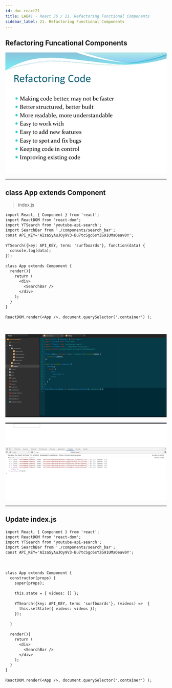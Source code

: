 ```yaml
---
id: doc-react21
title: LAB#1 - React JS / 21. Refactoring Functional Components
sidebar_label: 21. Refactoring Functional Components
---
```


## Refactoring Funcational Components


![alt text](.\assets\React_Imagem21_1.jpg)


---
## class App extends Component 

> index.js

~~~
import React, { Component } from 'react';
import ReactDOM from 'react-dom';
import YTSearch from 'youtube-api-search';
import SearchBar from './components/search_bar';
const API_KEY='AIzaSyAuJOy9V3-Bu7tcSgc6sYZG91UMaOeav0Y';

YTSearch({key: API_KEY, term: 'surfboards'}, function(data) {
  console.log(data);
});

class App extends Component {
  render(){
    return (
      <div>
        <SearchBar />
      </div>
    );
  }
}

ReactDOM.render(<App />, document.querySelector('.container') );



~~~

![alt text](.\assets\React_Imagem21_2.jpg)



![alt text](.\assets\React_Imagem21_3.jpg)


---

## Update index.js

~~~
import React, { Component } from 'react';
import ReactDOM from 'react-dom';
import YTSearch from 'youtube-api-search';
import SearchBar from './components/search_bar';
const API_KEY='AIzaSyAuJOy9V3-Bu7tcSgc6sYZG91UMaOeav0Y';



class App extends Component {
  constructor(props) {
    super(props);

    this.state = { videos: [] };

    YTSearch({key: API_KEY, term: 'surfboards'}, (videos) =>  {
      this.setState({ videos: videos });
    });

  }

  render(){
    return (
      <div>
        <SearchBar />
      </div>
    );
  }
}

ReactDOM.render(<App />, document.querySelector('.container') );


~~~

